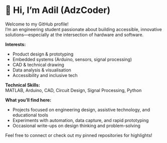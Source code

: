 # 👋 Hi, I’m Adil (AdzCoder)

Welcome to my GitHub profile!  
I’m an engineering student passionate about building accessible, innovative solutions—especially at the intersection of hardware and software.

**Interests:**  
- Product design & prototyping  
- Embedded systems (Arduino, sensors, signal processing)  
- CAD & technical drawing  
- Data analysis & visualisation  
- Accessibility and inclusive tech

**Technical Skills:**  
MATLAB, Arduino, CAD, Circuit Design, Signal Processing, Python

**What you’ll find here:**  
- Projects focused on engineering design, assistive technology, and educational tools  
- Experiments with automation, data capture, and rapid prototyping  
- Occasional write-ups on design thinking and problem-solving

Feel free to connect or check out my pinned repositories for highlights!
